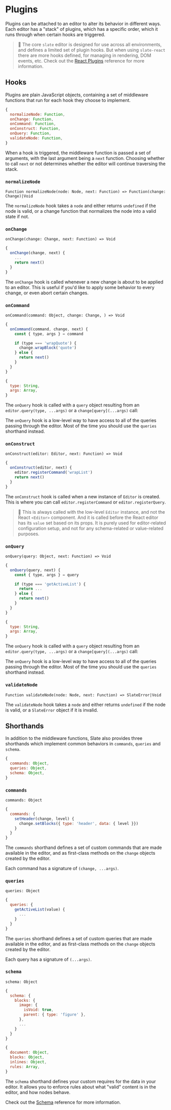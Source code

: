 # Plugins

Plugins can be attached to an editor to alter its behavior in different ways. Each editor has a "stack" of plugins, which has a specific order, which it runs through when certain hooks are triggered.

> 🤖 The core `slate` editor is designed for use across all environments, and defines a limited set of plugin hooks. But when using `slate-react` there are more hooks defined, for managing in rendering, DOM events, etc. Check out the [React Plugins](../slate-react/plugins.md) reference for more information.

## Hooks

Plugins are plain JavaScript objects, containing a set of middleware functions that run for each hook they choose to implement.

```js
{
  normalizeNode: Function,
  onChange: Function,
  onCommand: Function,
  onConstruct: Function,
  onQuery: Function,
  validateNode: Function,
}
```

When a hook is triggered, the middleware function is passed a set of arguments, with the last argument being a `next` function. Choosing whether to call `next` or not determines whether the editor will continue traversing the stack.

### `normalizeNode`

`Function normalizeNode(node: Node, next: Function) => Function(change: Change)|Void`

The `normalizeNode` hook takes a `node` and either returns `undefined` if the node is valid, or a change function that normalizes the node into a valid state if not.

### `onChange`

`onChange(change: Change, next: Function) => Void`

```js
{
  onChange(change, next) {
    ...
    return next()
  }
}
```

The `onChange` hook is called whenever a new change is about to be applied to an editor. This is useful if you'd like to apply some behavior to every change, or even abort certain changes.

### `onCommand`

`onCommand(command: Object, change: Change, ) => Void`

```js
{
  onCommand(command, change, next) {
    const { type, args } = command

    if (type === 'wrapQuote') {
      change.wrapBlock('quote')
    } else {
      return next()
    }
  }
}
```

```js
{
  type: String,
  args: Array,
}
```

The `onQuery` hook is called with a `query` object resulting from an `editor.query(type, ...args)` or a `change[query](...args)` call:

The `onQuery` hook is a low-level way to have access to all of the queries passing through the editor. Most of the time you should use the `queries` shorthand instead.

### `onConstruct`

`onConstruct(editor: Editor, next: Function) => Void`

```js
{
  onConstruct(editor, next) {
    editor.registerCommand('wrapList')
    return next()
  }
}
```

The `onConstruct` hook is called when a new instance of `Editor` is created. This is where you can call `editor.registerCommand` or `editor.registerQuery`.

> 🤖 This is always called with the low-level `Editor` instance, and not the React `<Editor>` component. And it is called before the React editor has its `value` set based on its props. It is purely used for editor-related configuration setup, and not for any schema-related or value-related purposes.

### `onQuery`

`onQuery(query: Object, next: Function) => Void`

```js
{
  onQuery(query, next) {
    const { type, args } = query

    if (type === 'getActiveList') {
      return ...
    } else {
      return next()
    }
  }
}
```

```js
{
  type: String,
  args: Array,
}
```

The `onQuery` hook is called with a `query` object resulting from an `editor.query(type, ...args)` or a `change[query](...args)` call:

The `onQuery` hook is a low-level way to have access to all of the queries passing through the editor. Most of the time you should use the `queries` shorthand instead.

### `validateNode`

`Function validateNode(node: Node, next: Function) => SlateError|Void`

The `validateNode` hook takes a `node` and either returns `undefined` if the node is valid, or a `SlateError` object if it is invalid.

## Shorthands

In addition to the middleware functions, Slate also provides three shorthands which implement common behaviors in `commands`, `queries` and `schema`.

```js
{
  commands: Object,
  queries: Object,
  schema: Object,
}
```

### `commands`

`commands: Object`

```js
{
  commands: {
    setHeader(change, level) {
      change.setBlocks({ type: 'header', data: { level }})
    }
  }
}
```

The `commands` shorthand defines a set of custom commands that are made available in the editor, and as first-class methods on the `change` objects created by the editor.

Each command has a signature of `(change, ...args)`.

### `queries`

`queries: Object`

```js
{
  queries: {
    getActiveList(value) {
      ...
    }
  }
}
```

The `queries` shorthand defines a set of custom queries that are made available in the editor, and as first-class methods on the `change` objects created by the editor.

Each query has a signature of `(...args)`.

### `schema`

`schema: Object`

```js
{
  schema: {
    blocks: {
      image: {
        isVoid: true,
        parent: { type: 'figure' },
      },
      ...
    }
  }
}
```

```js
{
  document: Object,
  blocks: Object,
  inlines: Object,
  rules: Array,
}
```

The `schema` shorthand defines your custom requires for the data in your editor. It allows you to enforce rules about what "valid" content is in the editor, and how nodes behave.

Check out the [Schema](./schema.md) reference for more information.
